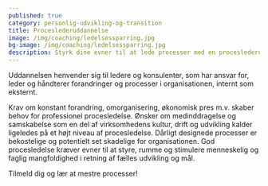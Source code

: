 ```yaml
---
published: true
category: personlig-udvikling-og-transition
title: Proceslederuddannelse
image: /img/coaching/ledelsessparring.jpg
bg-image: /img/coaching/ledelsessparring.jpg
description: Styrk dine evner til at lede processer med en proceslederuddannelse.
---
```


Uddannelsen henvender sig til ledere og konsulenter, som har ansvar for, leder og håndterer forandringer og processer i organisationen, internt som eksternt.

Krav om konstant forandring, omorganisering, økonomisk pres m.v. skaber behov for professionel procesledelse. Ønsker om medinddragelse og samskabelse som en del af virksomhedens kultur, drift og udvikling kalder ligeledes på et højt niveau af procesledelse. Dårligt designede processer er bekostelige og potentielt set skadelige for organisationen. God procesledelse kræver evner til at styre, rumme og stimulere menneskelig og faglig mangfoldighed i retning af fælles udvikling og mål.

Tilmeld dig og lær at mestre processer!